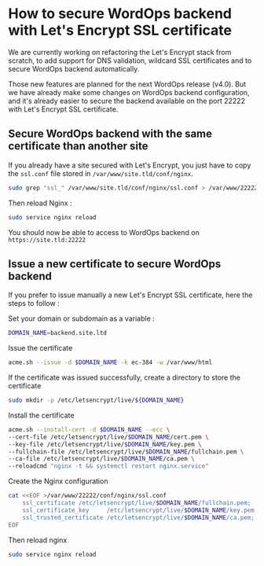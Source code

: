 # How to secure WordOps backend with Let's Encrypt SSL certificate

We are currently working on refactoring the Let's Encrypt stack from scratch, to add support for DNS validation, wildcard SSL certificates and to secure WordOps backend automatically.

Those new features are planned for the next WordOps release (v4.0). But we have already make some changes on WordOps backend configuration, and it's already easier to secure the backend available on the port 22222 with Let's Encrypt SSL certificate.

## Secure WordOps backend with the same certificate than another site

If you already have a site secured with Let's Encrypt, you just have to copy the `ssl.conf` file stored in `/var/www/site.tld/conf/nginx`.

```bash
sudo grep "ssl_" /var/www/site.tld/conf/nginx/ssl.conf > /var/www/22222/conf/nginx/ssl.conf
```

Then reload Nginx :

```bash
sudo service nginx reload
```

You should now be able to access to WordOps backend on `https://site.tld:22222`

## Issue a new certificate to secure WordOps backend

If you prefer to issue manually a new Let's Encrypt SSL certificate, here the steps to follow :

Set your domain or subdomain as a variable :

```bash
DOMAIN_NAME=backend.site.ltd
```

Issue the certificate

```bash
acme.sh --issue -d $DOMAIN_NAME -k ec-384 -w /var/www/html
```

If the certificate was issued successfully, create a directory to store the certificate

```bash
sudo mkdir -p /etc/letsencrypt/live/${DOMAIN_NAME}
```

Install the certificate

```bash
acme.sh --install-cert -d $DOMAIN_NAME --ecc \
--cert-file /etc/letsencrypt/live/$DOMAIN_NAME/cert.pem \
--key-file /etc/letsencrypt/live/$DOMAIN_NAME/key.pem \
--fullchain-file /etc/letsencrypt/live/$DOMAIN_NAME/fullchain.pem \
--ca-file /etc/letsencrypt/live/$DOMAIN_NAME/ca.pem \
--reloadcmd "nginx -t && systemctl restart nginx.service"
```

Create the Nginx configuration

```bash
cat <<EOF >/var/www/22222/conf/nginx/ssl.conf
    ssl_certificate /etc/letsencrypt/live/$DOMAIN_NAME/fullchain.pem;
    ssl_certificate_key     /etc/letsencrypt/live/$DOMAIN_NAME/key.pem;
    ssl_trusted_certificate /etc/letsencrypt/live/$DOMAIN_NAME/ca.pem;
EOF
```

Then reload nginx

```bash
sudo service nginx reload
```
